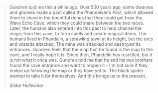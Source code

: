 > Gundren told me this a while ago. Over 500 years ago, some dwarves and gnomes made a pact called the Phandelver's Pact, which allowed them to share in the bountiful riches that they could get from the Wave Echo Cave, which they could share between the two races. Later, the humans also entered into this pact to help channel the magic from this cave, to form spells and create magical items. The humans lived in Phandalin, a sprawling town at its height, but the orcs and wizards attacked. The mine was attacked and destroyed its entrances. Gundren feels that the map that he found is the map to the cave, and I really hope it is. Since then, Phandelin has resettled, but it is not what it once was. Gundren told me that he and his two brothers found the cave entrance and want to reopen it - I'm not sure if they ended up following the map or they have yet to. The black spider wanted to take it for themselves. And this brings us to the present.
> 
> *Sildar Hallwinter*